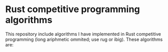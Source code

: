 # Rust competitive programming algorithms
This repository include algorithms I have implemented in Rust competitive programming (long ariphmetic ommited; use rug or ibig). These algorithms are:
